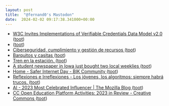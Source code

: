 ```yaml
---
layout: post
title:  "@fernand0's Mastodon"
date:  2024-02-02 09:17:38.341000+00:00
---
```

*  [W3C Invites Implementations of Verifiable Credentials Data Model v2.0 ](https://www.w3.org/news/2024/w3c-invites-implementations-of-verifiable-credentials-data-model-v2-0) ([toot](https://mastodon.social/@fernand0/111861134677831325))
*  [ ](https://mastodon.social/users/fernand0/statuses/111857737887283751/activity) ([toot](https://mastodon.social/users/fernand0/statuses/111857737887283751/activity))
*  [Ciberseguridad, cumplimiento y gestión de recursos ](http://fernand0.github.io//cumplimiento-ciberseguridad) ([toot](https://mastodon.social/@fernand0/111857478348140873))
*  [Barquitos y casitas ](https://www.flickr.com/photos/fernand0/53503056800) ([toot](https://mastodon.social/@fernand0/111857418308317909))
*  [Tren en la estación. ](https://avecesunafoto.wordpress.com/2024/02/01/tren-en-la-estacion) ([toot](https://mastodon.social/@fernand0/111857364766460198))
*  [A student newspaper in Iowa just bought two local weeklies ](https://www.niemanlab.org/2024/01/a-student-newspaper-in-iowa-just-bought-two-local-weeklies) ([toot](https://mastodon.social/@fernand0/111857351882413140))
*  [Home - Safer Internet Day - BIK Community ](https://www.saferinternetday.org) ([toot](https://mastodon.social/@fernand0/111857227991146400))
*  [
         Reflexiones e Irreflexiones - Los jóvenes, los algoritmos: siempre habrá trucos.
       ](http://fernand0.blogalia.com//historias/7881) ([toot](https://mastodon.social/@fernand0/111857211862638507))
*  [AI - 2023 Most Celebrated Influencer \| The Mozilla Blog ](https://blog.mozilla.org/en/mozilla/ai/ai-2023s-most-celebrated-influencer) ([toot](https://mastodon.social/@fernand0/111857018930639902))
*  [CC Open Education Platform Activities: 2023 in Review - Creative Commons ](https://creativecommons.org/2024/01/31/cc-open-education-platform-activities-2023-in-review) ([toot](https://mastodon.social/@fernand0/111856912737728218))
